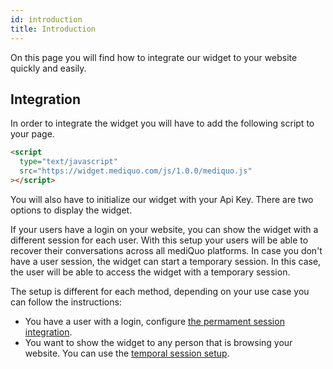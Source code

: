 ```yaml
---
id: introduction
title: Introduction
---
```


On this page you will find how to integrate our widget to your website quickly and easily.

## Integration

In order to integrate the widget you will have to add the following script to your page.

```html
<script
  type="text/javascript"
  src="https://widget.mediquo.com/js/1.0.0/mediquo.js"
></script>
```

You will also have to initialize our widget with your Api Key. There are two options to display the widget. 

If your users have a login on your website, you can show the widget with a different session for each user. With this setup your users will be able to recover their conversations across all mediQuo platforms. In case you don't have a user session, the widget can start a temporary session. In this case, the user will be able to access the widget with a temporary session.

The setup is different for each method, depending on your use case you can follow the instructions:

* You have a user with a login, configure [the permament session integration](/docs/sdk/widget/withsession/integration).
* You want to show the widget to any person that is browsing your website. You can use the [temporal session setup](/docs/sdk/widget/withoutsession/integration).
